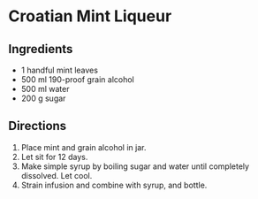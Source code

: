 # Croatian Mint Liqueur

## Ingredients

* 1 handful mint leaves
* 500 ml 190-proof grain alcohol
* 500 ml water
* 200 g sugar

## Directions

1. Place mint and grain alcohol in jar.
2. Let sit for 12 days.
3. Make simple syrup by boiling sugar and water until completely dissolved. Let cool.
4. Strain infusion and combine with syrup, and bottle.
